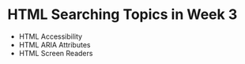 # HTML Searching Topics in Week 3

- HTML Accessibility
- HTML ARIA Attributes
- HTML Screen Readers